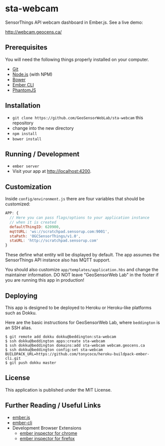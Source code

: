 # sta-webcam

SensorThings API webcam dashboard in Ember.js. See a live demo:

http://webcam.geocens.ca/

## Prerequisites

You will need the following things properly installed on your computer.

* [Git](http://git-scm.com/)
* [Node.js](http://nodejs.org/) (with NPM)
* [Bower](http://bower.io/)
* [Ember CLI](http://www.ember-cli.com/)
* [PhantomJS](http://phantomjs.org/)

## Installation

* `git clone https://github.com/GeoSensorWebLab/sta-webcam` this repository
* change into the new directory
* `npm install`
* `bower install`

## Running / Development

* `ember server`
* Visit your app at [http://localhost:4200](http://localhost:4200).

## Customization

Inside `config/environment.js` there are four variables that should be customized:

```javascript
APP: {
  // Here you can pass flags/options to your application instance
  // when it is created
  defaultThingID: 620900,
  mqttURL: 'ws://scratchpad.sensorup.com:9001',
  staPath: 'OGCSensorThings/v1.0',
  staURL: 'http://scratchpad.sensorup.com'
}
```

These define what entity will be displayed by default. The app assumes the SensorThings API instance also has MQTT support.

You should also customize `app/templates/application.hbs` and change the maintainer information. DO NOT leave "GeoSensorWeb Lab" in the footer if you are running this app in production!

## Deploying

This app is designed to be deployed to Heroku or Heroku-like platforms such as Dokku.

Here are the basic instructions for GeoSensorWeb Lab, where `beddington` is an SSH alias.

    $ git remote add dokku dokku@beddington:sta-webcam
    $ ssh dokku@beddington apps:create sta-webcam
    $ ssh dokku@beddington domains:add sta-webcam webcam.geocens.ca
    $ ssh dokku@beddington config:set sta-webcam BUILDPACK_URL=https://github.com/tonycoco/heroku-buildpack-ember-cli.git
    $ git push dokku master

## License

This application is published under the MIT License.

## Further Reading / Useful Links

* [ember.js](http://emberjs.com/)
* [ember-cli](http://www.ember-cli.com/)
* Development Browser Extensions
  * [ember inspector for chrome](https://chrome.google.com/webstore/detail/ember-inspector/bmdblncegkenkacieihfhpjfppoconhi)
  * [ember inspector for firefox](https://addons.mozilla.org/en-US/firefox/addon/ember-inspector/)
